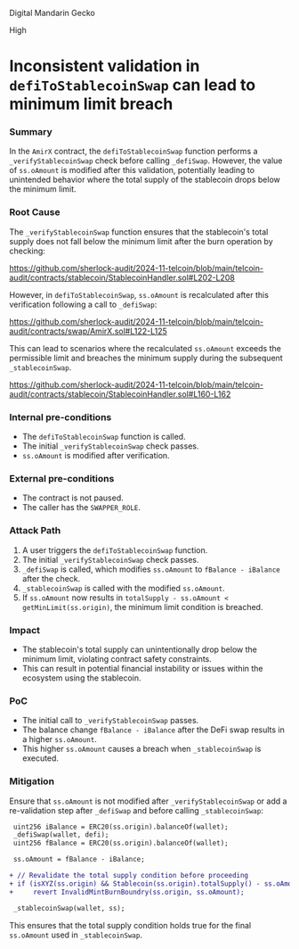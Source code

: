 Digital Mandarin Gecko

High

# Inconsistent validation in `defiToStablecoinSwap` can lead to minimum limit breach

### Summary

In the `AmirX` contract, the `defiToStablecoinSwap` function performs a `_verifyStablecoinSwap` check before calling `_defiSwap`. However, the value of `ss.oAmount` is modified after this validation, potentially leading to unintended behavior where the total supply of the stablecoin drops below the minimum limit.


### Root Cause

The `_verifyStablecoinSwap` function ensures that the stablecoin's total supply does not fall below the minimum limit after the burn operation by checking:

https://github.com/sherlock-audit/2024-11-telcoin/blob/main/telcoin-audit/contracts/stablecoin/StablecoinHandler.sol#L202-L208

However, in `defiToStablecoinSwap`, `ss.oAmount` is recalculated after this verification following a call to `_defiSwap`:

https://github.com/sherlock-audit/2024-11-telcoin/blob/main/telcoin-audit/contracts/swap/AmirX.sol#L122-L125

This can lead to scenarios where the recalculated `ss.oAmount` exceeds the permissible limit and breaches the minimum supply during the subsequent `_stablecoinSwap`.

https://github.com/sherlock-audit/2024-11-telcoin/blob/main/telcoin-audit/contracts/stablecoin/StablecoinHandler.sol#L160-L162


### Internal pre-conditions

- The `defiToStablecoinSwap` function is called.
- The initial `_verifyStablecoinSwap` check passes.
- `ss.oAmount` is modified after verification.

### External pre-conditions

- The contract is not paused.
- The caller has the `SWAPPER_ROLE`.

### Attack Path

1. A user triggers the `defiToStablecoinSwap` function.
2. The initial `_verifyStablecoinSwap` check passes.
3. `_defiSwap` is called, which modifies `ss.oAmount` to `fBalance - iBalance` after the check.
4. `_stablecoinSwap` is called with the modified `ss.oAmount`.
5. If `ss.oAmount` now results in `totalSupply - ss.oAmount < getMinLimit(ss.origin)`, the minimum limit condition is breached.

### Impact

- The stablecoin's total supply can unintentionally drop below the minimum limit, violating contract safety constraints.
- This can result in potential financial instability or issues within the ecosystem using the stablecoin.

### PoC

- The initial call to `_verifyStablecoinSwap` passes.
- The balance change `fBalance - iBalance` after the DeFi swap results in a higher `ss.oAmount`.
- This higher `ss.oAmount` causes a breach when `_stablecoinSwap` is executed.

### Mitigation

Ensure that `ss.oAmount` is not modified after `_verifyStablecoinSwap` or add a re-validation step after `_defiSwap` and before calling `_stablecoinSwap`:
```diff
 uint256 iBalance = ERC20(ss.origin).balanceOf(wallet);
 _defiSwap(wallet, defi);
 uint256 fBalance = ERC20(ss.origin).balanceOf(wallet);

 ss.oAmount = fBalance - iBalance;

+ // Revalidate the total supply condition before proceeding
+ if (isXYZ(ss.origin) && Stablecoin(ss.origin).totalSupply() - ss.oAmount < getMinLimit(ss.origin))
+     revert InvalidMintBurnBoundry(ss.origin, ss.oAmount);

 _stablecoinSwap(wallet, ss);
```
This ensures that the total supply condition holds true for the final `ss.oAmount` used in `_stablecoinSwap`.